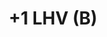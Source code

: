 ---
title: "+1 LHV (B)"
canonical: "skill/plus-1-lhv"
lists:
    - werecreature-loresheet
tier: 1
osp_cost: 10
ladder: "lhv"
---